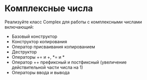 # Комплексные числа

Реализуйте класс Complex для работы с комплексными числами включающий:

-	Базовый конструктор
-	Конструктор копирования
-	Оператор присваивания копированием
-	Деструктор
-	Операторы += и +, *= и *
-	Оператор ++ префиксный и постфиксный (увеличение действительной части числа на 1)
-	Операторы ввода и вывода
